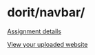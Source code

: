 # dorit/navbar/

[Assignment details](/homework/navbar)

[View your uploaded website](https://mpaulweeks.github.io/cfc2018/students/dorit/navbar/)
